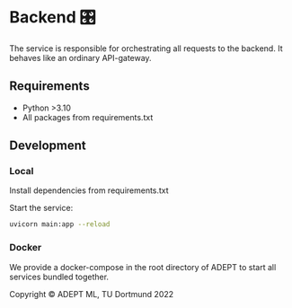 # Backend 🎛️

The service is responsible for orchestrating all requests to the backend. It behaves like an ordinary API-gateway.

## Requirements

+ Python >3.10
+ All packages from requirements.txt

## Development

### Local

Install dependencies from requirements.txt

Start the service:

```sh
uvicorn main:app --reload
```

### Docker

We provide a docker-compose in the root directory of ADEPT to start all services bundled together.

Copyright © ADEPT ML, TU Dortmund 2022